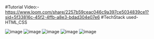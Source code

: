#Tutorial Video:-https://www.loom.com/share/2257b59ceac046c9a397ce5034839ce1?sid=5f33816c-45f2-4ffb-a8e3-bdad304e07e6
#TechStack used- HTML,CSS

![image](https://github.com/RahulReddy272001/EDGELEDGER-WEBSITE/assets/108413276/d2d0a36d-f132-4003-9713-670852d55dc5)
![image](https://github.com/RahulReddy272001/EDGELEDGER-WEBSITE/assets/108413276/3bdf69b9-7feb-47c5-853a-2b023283665b)
![image](https://github.com/RahulReddy272001/EDGELEDGER-WEBSITE/assets/108413276/4a208bf5-a5eb-4209-86ba-ff205faef26b)
![image](https://github.com/RahulReddy272001/EDGELEDGER-WEBSITE/assets/108413276/b6e97d02-f2bc-48a0-baba-6e2a4c705504)
![image](https://github.com/RahulReddy272001/EDGELEDGER-WEBSITE/assets/108413276/2aed6cb6-d7f0-49e4-92e7-9362af64aa2b)


